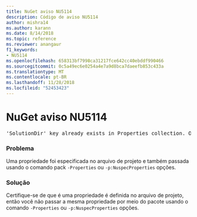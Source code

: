 ```yaml
---
title: NuGet aviso NU5114
description: Código de aviso NU5114
author: mishra14
ms.author: karann
ms.date: 8/14/2018
ms.topic: reference
ms.reviewer: anangaur
f1_keywords:
- NU5114
ms.openlocfilehash: 658313bf7998ca31217fce642cc40ebddf990466
ms.sourcegitcommit: 0c5a49ec6e0254a4e7a9d8bca7daeefb853c433a
ms.translationtype: MT
ms.contentlocale: pt-BR
ms.lasthandoff: 11/28/2018
ms.locfileid: "52453423"
---
```

# <a name="nuget-warning-nu5114"></a>NuGet aviso NU5114
<pre>'SolutionDir' key already exists in Properties collection. Overriding value.</pre>

### <a name="issue"></a>Problema

Uma propriedade foi especificada no arquivo de projeto e também passada usando o comando pack `-Properties` ou `-p:NuspecProperties` opções. 


### <a name="solution"></a>Solução

Certifique-se de que é uma propriedade é definida no arquivo de projeto, então você não passar a mesma propriedade por meio do pacote usando o comando `-Properties` ou `-p:NuspecProperties` opções. 

